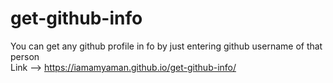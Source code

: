 # get-github-info  
  
You can get any github profile in fo by just entering github username of that person  
Link --> https://iamamyaman.github.io/get-github-info/
